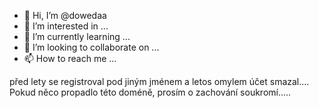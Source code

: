 - 👋 Hi, I’m @dowedaa
- 👀 I’m interested in ...
- 🌱 I’m currently learning ...
- 💞️ I’m looking to collaborate on ...
- 📫 How to reach me ...

před lety se registroval pod jiným jménem a letos omylem účet smazal.... Pokud něco propadlo této doméně, prosím o zachování soukromí.....  

<!---
dowedaa/dowedaa is a ✨ special ✨ repository because its `README.md` (this file) appears on your GitHub profile.
You can click the Preview link to take a look at your changes.
--->
